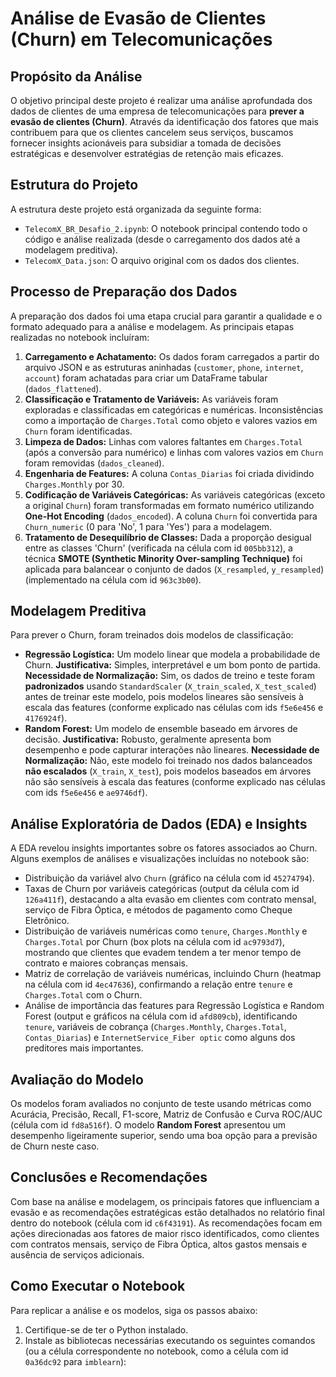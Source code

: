 # Análise de Evasão de Clientes (Churn) em Telecomunicações

## Propósito da Análise

O objetivo principal deste projeto é realizar uma análise aprofundada dos dados de clientes de uma empresa de telecomunicações para **prever a evasão de clientes (Churn)**. Através da identificação dos fatores que mais contribuem para que os clientes cancelem seus serviços, buscamos fornecer insights acionáveis para subsidiar a tomada de decisões estratégicas e desenvolver estratégias de retenção mais eficazes.

## Estrutura do Projeto

A estrutura deste projeto está organizada da seguinte forma:

-   `TelecomX_BR_Desafio_2.ipynb`: O notebook principal contendo todo o código e análise realizada (desde o carregamento dos dados até a modelagem preditiva).
-   `TelecomX_Data.json`: O arquivo original com os dados dos clientes.


## Processo de Preparação dos Dados

A preparação dos dados foi uma etapa crucial para garantir a qualidade e o formato adequado para a análise e modelagem. As principais etapas realizadas no notebook incluíram:

1.  **Carregamento e Achatamento:** Os dados foram carregados a partir do arquivo JSON e as estruturas aninhadas (`customer`, `phone`, `internet`, `account`) foram achatadas para criar um DataFrame tabular (`dados_flattened`).
2.  **Classificação e Tratamento de Variáveis:** As variáveis foram exploradas e classificadas em categóricas e numéricas. Inconsistências como a importação de `Charges.Total` como objeto e valores vazios em `Churn` foram identificadas.
3.  **Limpeza de Dados:** Linhas com valores faltantes em `Charges.Total` (após a conversão para numérico) e linhas com valores vazios em `Churn` foram removidas (`dados_cleaned`).
4.  **Engenharia de Features:** A coluna `Contas_Diarias` foi criada dividindo `Charges.Monthly` por 30.
5.  **Codificação de Variáveis Categóricas:** As variáveis categóricas (exceto a original `Churn`) foram transformadas em formato numérico utilizando **One-Hot Encoding** (`dados_encoded`). A coluna `Churn` foi convertida para `Churn_numeric` (0 para 'No', 1 para 'Yes') para a modelagem.
6.  **Tratamento de Desequilíbrio de Classes:** Dada a proporção desigual entre as classes 'Churn' (verificada na célula com id `005bb312`), a técnica **SMOTE (Synthetic Minority Over-sampling Technique)** foi aplicada para balancear o conjunto de dados (`X_resampled`, `y_resampled`) (implementado na célula com id `963c3b00`).

## Modelagem Preditiva

Para prever o Churn, foram treinados dois modelos de classificação:

-   **Regressão Logística:** Um modelo linear que modela a probabilidade de Churn. **Justificativa:** Simples, interpretável e um bom ponto de partida. **Necessidade de Normalização:** Sim, os dados de treino e teste foram **padronizados** usando `StandardScaler` (`X_train_scaled`, `X_test_scaled`) antes de treinar este modelo, pois modelos lineares são sensíveis à escala das features (conforme explicado nas células com ids `f5e6e456` e `4176924f`).
-   **Random Forest:** Um modelo de ensemble baseado em árvores de decisão. **Justificativa:** Robusto, geralmente apresenta bom desempenho e pode capturar interações não lineares. **Necessidade de Normalização:** Não, este modelo foi treinado nos dados balanceados **não escalados** (`X_train`, `X_test`), pois modelos baseados em árvores não são sensíveis à escala das features (conforme explicado nas células com ids `f5e6e456` e `ae9746df`).

## Análise Exploratória de Dados (EDA) e Insights

A EDA revelou insights importantes sobre os fatores associados ao Churn. Alguns exemplos de análises e visualizações incluídas no notebook são:

-   Distribuição da variável alvo `Churn` (gráfico na célula com id `45274794`).
-   Taxas de Churn por variáveis categóricas (output da célula com id `126a411f`), destacando a alta evasão em clientes com contrato mensal, serviço de Fibra Óptica, e métodos de pagamento como Cheque Eletrônico.
-   Distribuição de variáveis numéricas como `tenure`, `Charges.Monthly` e `Charges.Total` por Churn (box plots na célula com id `ac9793d7`), mostrando que clientes que evadem tendem a ter menor tempo de contrato e maiores cobranças mensais.
-   Matriz de correlação de variáveis numéricas, incluindo Churn (heatmap na célula com id `4ec47636`), confirmando a relação entre `tenure` e `Charges.Total` com o Churn.
-   Análise de importância das features para Regressão Logística e Random Forest (output e gráficos na célula com id `afd809cb`), identificando `tenure`, variáveis de cobrança (`Charges.Monthly`, `Charges.Total`, `Contas_Diarias`) e `InternetService_Fiber optic` como alguns dos preditores mais importantes.

## Avaliação do Modelo

Os modelos foram avaliados no conjunto de teste usando métricas como Acurácia, Precisão, Recall, F1-score, Matriz de Confusão e Curva ROC/AUC (célula com id `fd8a516f`). O modelo **Random Forest** apresentou um desempenho ligeiramente superior, sendo uma boa opção para a previsão de Churn neste caso.

## Conclusões e Recomendações

Com base na análise e modelagem, os principais fatores que influenciam a evasão e as recomendações estratégicas estão detalhados no relatório final dentro do notebook (célula com id `c6f43191`). As recomendações focam em ações direcionadas aos fatores de maior risco identificados, como clientes com contratos mensais, serviço de Fibra Óptica, altos gastos mensais e ausência de serviços adicionais.

## Como Executar o Notebook

Para replicar a análise e os modelos, siga os passos abaixo:

1.  Certifique-se de ter o Python instalado.
2.  Instale as bibliotecas necessárias executando os seguintes comandos (ou a célula correspondente no notebook, como a célula com id `0a36dc92` para `imblearn`):
